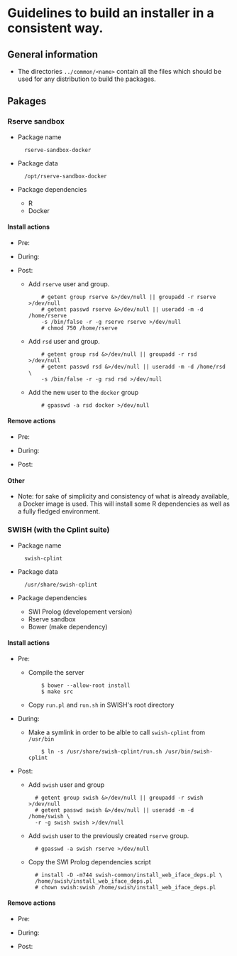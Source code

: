 # Guidelines to build an installer in a consistent way.

## General information

- The directories `../common/<name>` contain all the files which should be used 
  for any distribution to build the packages.

## Pakages



### Rserve sandbox

- Package name

        rserve-sandbox-docker

- Package data

        /opt/rserve-sandbox-docker

- Package dependencies
  - R
  - Docker

#### Install actions

- Pre:


- During:


- Post:
  - Add `rserve` user and group.

            # getent group rserve &>/dev/null || groupadd -r rserve >/dev/null
            # getent passwd rserve &>/dev/null || useradd -m -d /home/rserve
            -s /bin/false -r -g rserve rserve >/dev/null
            # chmod 750 /home/rserve


  - Add `rsd` user and group.

            # getent group rsd &>/dev/null || groupadd -r rsd >/dev/null
            # getent passwd rsd &>/dev/null || useradd -m -d /home/rsd \
            -s /bin/false -r -g rsd rsd >/dev/null

  - Add the new user to the `docker` group

            # gpasswd -a rsd docker >/dev/null


#### Remove actions

- Pre:

- During:

- Post:

#### Other

- Note: for sake of simplicity and consistency of what is already available, a 
  Docker image is used. This will install some R dependencies as well as a 
  fully fledged environment.

### SWISH (with the Cplint suite)

- Package name

        swish-cplint

- Package data

        /usr/share/swish-cplint

- Package dependencies
    - SWI Prolog (developement version)
    - Rserve sandbox
    - Bower (make dependency)

#### Install actions

- Pre:
  - Compile the server

            $ bower --allow-root install
            $ make src

  - Copy `run.pl` and `run.sh` in SWISH's root directory

- During:
  - Make a symlink in order to be alble to call `swish-cplint` from `/usr/bin`

            $ ln -s /usr/share/swish-cplint/run.sh /usr/bin/swish-cplint

- Post:
    - Add `swish` user and group

            # getent group swish &>/dev/null || groupadd -r swish >/dev/null    
            # getent passwd swish &>/dev/null || useradd -m -d /home/swish \
            -r -g swish swish >/dev/null

    - Add `swish` user to the previously created `rserve` group.

            # gpasswd -a swish rserve >/dev/null

    - Copy the SWI Prolog dependencies script

            # install -D -m744 swish-common/install_web_iface_deps.pl \
            /home/swish/install_web_iface_deps.pl
            # chown swish:swish /home/swish/install_web_iface_deps.pl

#### Remove actions

- Pre:

- During:

- Post:
